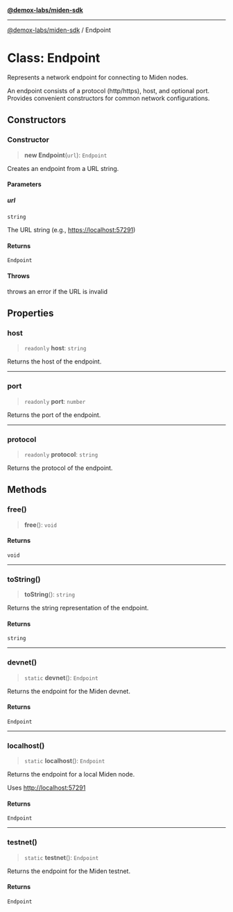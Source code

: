 [**@demox-labs/miden-sdk**](../README.md)

***

[@demox-labs/miden-sdk](../README.md) / Endpoint

# Class: Endpoint

Represents a network endpoint for connecting to Miden nodes.

An endpoint consists of a protocol (http/https), host, and optional port.
Provides convenient constructors for common network configurations.

## Constructors

### Constructor

> **new Endpoint**(`url`): `Endpoint`

Creates an endpoint from a URL string.

#### Parameters

##### url

`string`

The URL string (e.g., <https://localhost:57291>)

#### Returns

`Endpoint`

#### Throws

throws an error if the URL is invalid

## Properties

### host

> `readonly` **host**: `string`

Returns the host of the endpoint.

***

### port

> `readonly` **port**: `number`

Returns the port of the endpoint.

***

### protocol

> `readonly` **protocol**: `string`

Returns the protocol of the endpoint.

## Methods

### free()

> **free**(): `void`

#### Returns

`void`

***

### toString()

> **toString**(): `string`

Returns the string representation of the endpoint.

#### Returns

`string`

***

### devnet()

> `static` **devnet**(): `Endpoint`

Returns the endpoint for the Miden devnet.

#### Returns

`Endpoint`

***

### localhost()

> `static` **localhost**(): `Endpoint`

Returns the endpoint for a local Miden node.

Uses <http://localhost:57291>

#### Returns

`Endpoint`

***

### testnet()

> `static` **testnet**(): `Endpoint`

Returns the endpoint for the Miden testnet.

#### Returns

`Endpoint`
